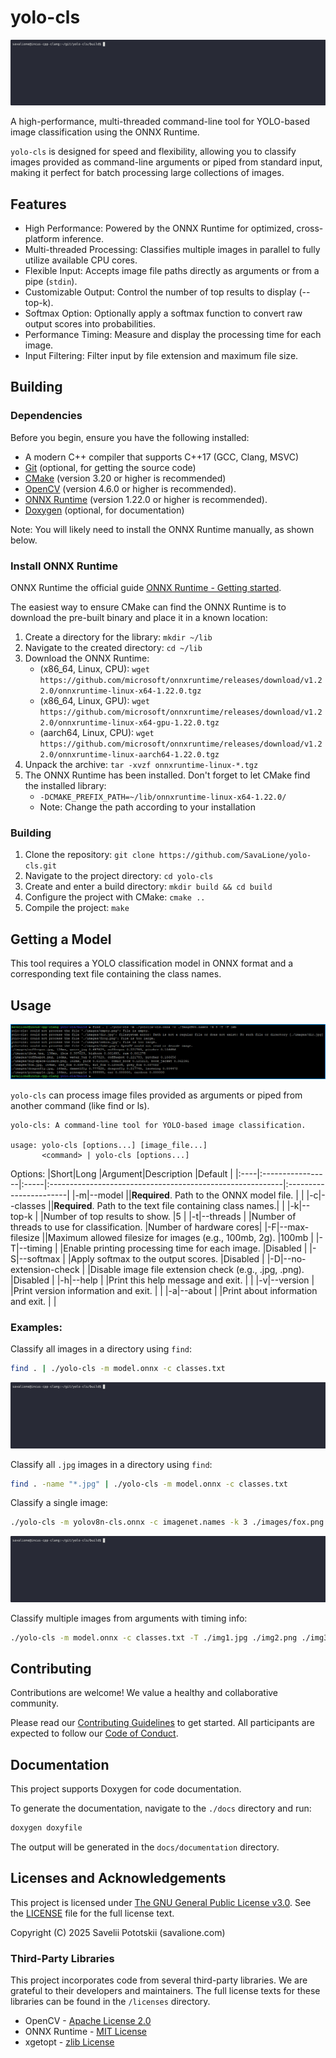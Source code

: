 # yolo-cls
![yolo-cls example animation of classifying and finding images](assets/example-grep.gif)

A high-performance, multi-threaded command-line tool for YOLO-based image classification using the ONNX Runtime.

`yolo-cls` is designed for speed and flexibility, allowing you to classify images provided as command-line arguments or piped from standard input, making it perfect for batch processing large collections of images.

## Features
* High Performance: Powered by the ONNX Runtime for optimized, cross-platform inference.
* Multi-threaded Processing: Classifies multiple images in parallel to fully utilize available CPU cores.
* Flexible Input: Accepts image file paths directly as arguments or from a pipe (`stdin`).
* Customizable Output: Control the number of top results to display (--top-k).
* Softmax Option: Optionally apply a softmax function to convert raw output scores into probabilities.
* Performance Timing: Measure and display the processing time for each image.
* Input Filtering: Filter input by file extension and maximum file size.

## Building
### Dependencies
Before you begin, ensure you have the following installed:
* A modern C++ compiler that supports C++17 (GCC, Clang, MSVC)
* [Git](https://git-scm.com/) (optional, for getting the source code)
* [CMake](https://cmake.org/) (version 3.20 or higher is recommended)
* [OpenCV](https://opencv.org/) (version 4.6.0 or higher is recommended).
* [ONNX Runtime](https://onnxruntime.ai/) (version 1.22.0 or higher is recommended).
* [Doxygen](https://www.doxygen.nl/) (optional, for documentation)

Note: You will likely need to install the ONNX Runtime manually, as shown below.

### Install ONNX Runtime
ONNX Runtime the official guide [ONNX Runtime - Getting started](https://onnxruntime.ai/getting-started).

The easiest way to ensure CMake can find the ONNX Runtime is to download the pre-built binary and place it in a known location:
1. Create a directory for the library: `mkdir ~/lib`
2. Navigate to the created directory: `cd ~/lib`
3. Download the ONNX Runtime:
    - (x86_64, Linux, CPU): `wget https://github.com/microsoft/onnxruntime/releases/download/v1.22.0/onnxruntime-linux-x64-1.22.0.tgz`
    - (x86_64, Linux, GPU): `wget https://github.com/microsoft/onnxruntime/releases/download/v1.22.0/onnxruntime-linux-x64-gpu-1.22.0.tgz`
    - (aarch64, Linux, CPU): `wget https://github.com/microsoft/onnxruntime/releases/download/v1.22.0/onnxruntime-linux-aarch64-1.22.0.tgz`
4. Unpack the archive: `tar -xvzf onnxruntime-linux-*.tgz`
5. The ONNX Runtime has been installed. Don't forget to let CMake find the installed library:
    - `-DCMAKE_PREFIX_PATH=~/lib/onnxruntime-linux-x64-1.22.0/`
    - Note: Change the path according to your installation

### Building
1. Clone the repository: `git clone https://github.com/SavaLione/yolo-cls.git`
2. Navigate to the project directory: `cd yolo-cls`
3. Create and enter a build directory: `mkdir build && cd build`
4. Configure the project with CMake: `cmake ..`
5. Compile the project: `make`

<!-- The executable `yolo-cls` (or `yolo-cls` on Windows) will be located in the `build` directory (or a subdirectory like `build/Release` depending on your generator and configuration). -->

## Getting a Model
This tool requires a YOLO classification model in ONNX format and a corresponding text file containing the class names.

## Usage
![yolo-cls project example](assets/example.png)

`yolo-cls` can process image files provided as arguments or piped from another command (like find or ls).

```
yolo-cls: A command-line tool for YOLO-based image classification.

usage: yolo-cls [options...] [image_file...]
       <command> | yolo-cls [options...]
```

Options:
|Short|Long              |Argument|Description                                              |Default                 |
|:----|:-----------------|:-----|:----------------------------------------------------------|:-----------------------|
|-m|--model              |<path>|**Required**. Path to the ONNX model file.                 |                        |
|-c|--classes            |<path>|**Required**. Path to the text file containing class names.|                        |
|-k|--top-k              |<int> |Number of top results to show.                             |5                       |
|-t|--threads            |<int> |Number of threads to use for classification.               |Number of hardware cores|
|-F|--max-filesize       |<size>|Maximum allowed filesize for images (e.g., 100mb, 2g).     |100mb                   |
|-T|--timing             |      |Enable printing processing time for each image.            |Disabled                |
|-S|--softmax            |      |Apply softmax to the output scores.                        |Disabled                |
|-D|--no-extension-check |      |Disable image file extension check (e.g., .jpg, .png).     |Disabled                |
|-h|--help               |      |Print this help message and exit.                          |                        |
|-v|--version            |      |Print version information and exit.                        |                        |
|-a|--about              |      |Print about information and exit.                          |                        |

### Examples:
Classify all images in a directory using `find`:
```bash
find . | ./yolo-cls -m model.onnx -c classes.txt
```

![yolo-cls example animation of classifying all images in a directory](assets/example-find-all.gif)

Classify all `.jpg` images in a directory using `find`:
```bash
find . -name "*.jpg" | ./yolo-cls -m model.onnx -c classes.txt
```

Classify a single image:
```bash
./yolo-cls -m yolov8n-cls.onnx -c imagenet.names -k 3 ./images/fox.png
```

![yolo-cls example animation of classifying a single image](assets/example-single-image.gif)

Classify multiple images from arguments with timing info:
```bash
./yolo-cls -m model.onnx -c classes.txt -T ./img1.jpg ./img2.png ./img3.webp
```



## Contributing
Contributions are welcome!
We value a healthy and collaborative community.

Please read our [Contributing Guidelines](CONTRIBUTING.md) to get started.
All participants are expected to follow our [Code of Conduct](CODE_OF_CONDUCT.md).

## Documentation
This project supports Doxygen for code documentation.

To generate the documentation, navigate to the `./docs` directory and run:
```bash
doxygen doxyfile
```

The output will be generated in the `docs/documentation` directory.

## Licenses and Acknowledgements
This project is licensed under [The GNU General Public License v3.0](https://www.gnu.org/licenses/gpl-3.0.en.html).
See the [LICENSE](LICENSE) file for the full license text.

Copyright (C) 2025 Savelii Pototskii (savalione.com)

### Third-Party Libraries
This project incorporates code from several third-party libraries.
We are grateful to their developers and maintainers.
The full license texts for these libraries can be found in the `/licenses` directory.
* OpenCV - [Apache License 2.0](licenses/LICENSE-opencv.txt)
* ONNX Runtime - [MIT License](licenses/LICENSE-onnxruntime.txt)
* xgetopt - [zlib License](licenses/LICENSE-xgetopt.txt)
